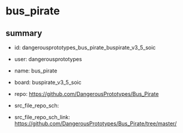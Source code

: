 # bus_pirate
 
## summary 
* id: dangerousprototypes_bus_pirate_buspirate_v3_5_soic
* user: dangerousprototypes
* name: bus_pirate
* board: buspirate_v3_5_soic
* repo: https://github.com/DangerousPrototypes/Bus_Pirate



* src_file_repo_sch: 
* src_file_repo_sch_link: https://github.com/DangerousPrototypes/Bus_Pirate/tree/master/






